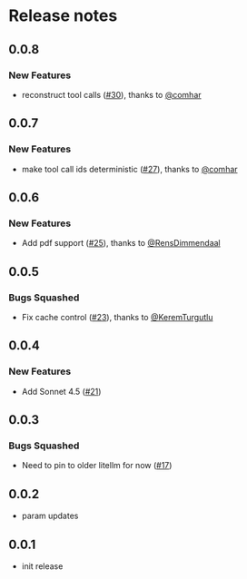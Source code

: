 # Release notes

<!-- do not remove -->

## 0.0.8

### New Features

- reconstruct tool calls ([#30](https://github.com/AnswerDotAI/lisette/pull/30)), thanks to [@comhar](https://github.com/comhar)


## 0.0.7

### New Features

- make tool call ids deterministic ([#27](https://github.com/AnswerDotAI/lisette/pull/27)), thanks to [@comhar](https://github.com/comhar)


## 0.0.6

### New Features

- Add pdf support ([#25](https://github.com/AnswerDotAI/lisette/pull/25)), thanks to [@RensDimmendaal](https://github.com/RensDimmendaal)


## 0.0.5

### Bugs Squashed

- Fix cache control ([#23](https://github.com/AnswerDotAI/lisette/pull/23)), thanks to [@KeremTurgutlu](https://github.com/KeremTurgutlu)


## 0.0.4

### New Features

- Add Sonnet 4.5 ([#21](https://github.com/AnswerDotAI/lisette/issues/21))


## 0.0.3

### Bugs Squashed

- Need to pin to older litellm for now ([#17](https://github.com/AnswerDotAI/lisette/issues/17))


## 0.0.2

- param updates


## 0.0.1

- init release

